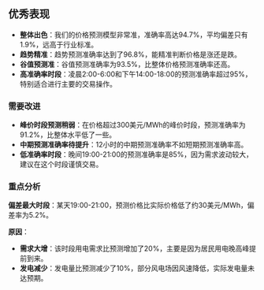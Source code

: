 ## 优秀表现
- **整体出色**：我们的价格预测模型非常准，准确率高达94.7%，平均偏差只有1.9%，远高于行业标准。
- **趋势精准**：趋势预测准确率达到了96.8%，能精准判断价格是涨还是跌。
- **谷值预测准**：谷值预测准确率为93.5%，比整体价格预测准确率还高。
- **高准确率时段**：凌晨2:00-6:00和下午14:00-18:00的预测准确率超过95%，特别适合进行主要的交易操作。

### 需要改进
- **峰价时段预测稍弱**：在价格超过300美元/MWh的峰价时段，预测准确率为91.2%，比整体水平低了一些。
- **中期预测准确率待提升**：12小时的中期预测准确率不如短期预测准确率高。
- **低准确率时段**：晚间19:00-21:00的预测准确率是85%，因为需求波动较大，建议在这个时段谨慎交易。

### 重点分析
**偏差最大时段**：某天19:00-21:00，预测价格比实际价格低了约30美元/MWh，偏差率为5.2%。

**原因**：
- **需求大增**：该时段用电需求比预测增加了20%，主要是因为居民用电晚高峰提前到来。
- **发电减少**：发电量比预测减少了10%，部分风电场因风速降低，实际发电量未达预期。